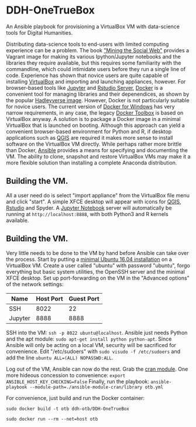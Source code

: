 # DDH-OneTrueBox
An Ansible playbook for provisioning a VirtualBox VM with data-science tools for Digital Humanities.

Distributing data-science tools to end-users with limited computing experience can be a problem.
The book ["Mining the Social Web"](https://github.com/ptwobrussell/Mining-the-Social-Web-2nd-Edition) provides a Vagrant image for
making its various Ipython/Jupyter notebooks and the libraries they require available, but this requires some familiarity with the
commandline, which could intimidate users before they run a single line of code. Experience has shown that novice users are quite
capable of installing [VirtualBox](https://www.virtualbox.org/) and importing and launching appliances, however. For browser-based
tools like [Jupyter](http://jupyter.org/) and [Rstudio Server](https://www.rstudio.com/products/rstudio/download-server/),
[Docker](https://www.docker.com/) is a convenient tool for managing libraries and their depenendices, as shown by the popular
[Hadleyverse image](https://github.com/rocker-org/hadleyverse). However, Docker is not particularly suitable for novice users.
The current version of [Docker for Windows](https://docs.docker.com/docker-for-windows/) has very narrow requirements, in any case,
the legacy [Docker Toolbox](https://docs.docker.com/toolbox/toolbox_install_windows/) is based on VirtualBox anyway. A solution
is to package a Docker image in a minimal VirtualBox that is launched on booting. Although this approach can yield a convenient
browser-based environment for Python and R, if desktop applications such as [QGIS](http://www.qgis.org/en/site/) are required it
makes more sense to install software on the VirtualBox VM directly. While perhaps rather more brittle than Docker,
[Ansible](https://www.ansible.com/) provides a means for specifying and documenting the VM. The ability to clone, snapshot and
restore VirtualBox VMs may make it a more flexible solution than installing a complete Anaconda distribution.

## Building the VM.

All a user need do is select "import appliance" from the VirtualBox file menu and click "start". A simple XFCE desktop will
appear with icons for [QGIS](http://www.qgis.org/en/site/), [Rstudio](https://www.rstudio.com/) and Spyder.
A [Jupyter Notebook](http://jupyter.org/) server will automatically be running at `http://localhost:8888`, with both Python3
and R kernels available.

## Building the VM.

Very little needs to be done to the VM by hand before Ansible can take over the process.
Start by putting a [minimal Ubuntu 16.04 installation](https://help.ubuntu.com/community/Installation/MinimalCD) on a VirtualBox VM.
Create a user called "ubuntu" with password "ubuntu", forgo everything but basic system utilities, the OpenSSH server and the minimal XFCE desktop.
Set up port-forwarding on the VM in the "Advanced options" of the network settings:

| Name    | Host Port | Guest Port |
|---------|-----------|------------|
| SSH     | 8022      | 22         |
| Jupyter | 8888      | 8888       |

SSH into the VM: `ssh -p 8022 ubuntu@localhost`.
Ansible just needs Python and the apt module: `sudo apt-get install python python-apt`.
Since Ansible will only be acting on a local VM, security will be sacrificed for convenience.
Edit "/etc/sudoers" with `sudo visudo -f /etc/sudoers` and add the line `ubuntu ALL=(ALL) NOPASSWD:ALL`.

Log out of the VM, Ansible can now do the rest. Grab the [cran module](https://github.com/yutannihilation/ansible-module-cran).
One more hideous concession to convenience: `export ANSIBLE_HOST_KEY_CHECKING=False`
Finally, run the playbook: `ansible-playbook --module-path=./ansible-module-cran/library otb.yml`

For convenience, just build and run the Docker container:

```
sudo docker build -t otb ddh-otb/DDH-OneTrueBox

sudo docker run --rm --net=host otb
```
